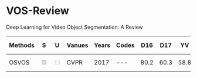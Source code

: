 # VOS-Review
Deep Learning for Video Object Segmentation: A Review

|Methods		|S|U|Vanues	|Years	|Codes	|D16|D17|YV|Brief Contribution(s)|
|---			|---|---|---		|---	|---	|---|---|---|---|
|OSVOS			|<input type="checkbox" disabled checked />|<input type="checkbox" disabled />|CVPR		|2017	|---	|80.2|60.3|58.8|Online fine-tuning|



